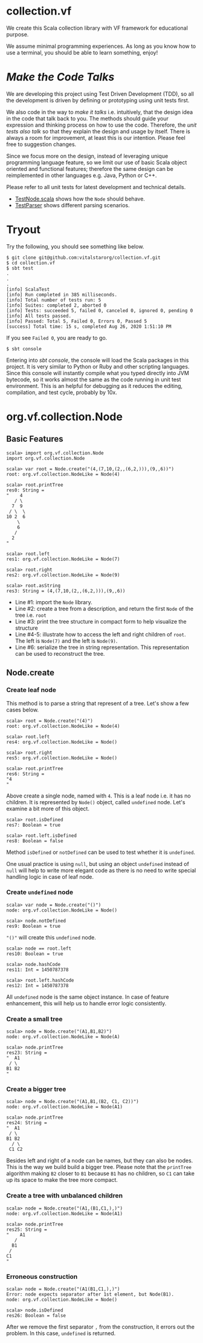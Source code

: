 # collection.vf
We create this Scala collection library with VF framework for educational purpose.
  
We assume minimal programming experiences.  As long as you know how to use a 
terminal, you should be able to learn something, enjoy!

# _Make the Code Talks_
We are developing this project using Test Driven Development (TDD), so all the development is driven by defining 
or prototyping using unit tests first.  

We also code in the way to _make it talks_ i.e. intuitively, that the design
idea in the code that talk back to you. The methods should guide your expression and thinking process on how to use the 
code.  Therefore, the _unit tests also talk_ so that they explain the design and usage by itself. There is always a room
for improvement, at least this is our intention.  Please feel free to suggestion changes.

Since we focus more on the design, instead of leveraging unique programming language feature, so we limit our use of 
basic Scala object oriented and functional features; therefore the same design can be reimplemented in other languages e.g. Java,
Python or C++.

Please refer to all unit tests for latest development and technical details.

- [TestNode.scala](https://github.com/vitalstarorg/collection.vf/blob/master/src/test/scala/org/vf/collection/TestNode.scala)
shows how the `Node` should behave.
-  [TestParser](https://github.com/vitalstarorg/collection.vf/blob/master/src/test/scala/org/vf/collection/TestParser.scala) 
shows different parsing scenarios.

# Tryout
Try the following, you should see something like below.  
```sbtshell
$ git clone git@github.com:vitalstarorg/collection.vf.git
$ cd collection.vf
$ sbt test
.
.
.
[info] ScalaTest
[info] Run completed in 385 milliseconds.
[info] Total number of tests run: 5
[info] Suites: completed 2, aborted 0
[info] Tests: succeeded 5, failed 0, canceled 0, ignored 0, pending 0
[info] All tests passed.
[info] Passed: Total 5, Failed 0, Errors 0, Passed 5
[success] Total time: 15 s, completed Aug 26, 2020 1:51:10 PM
```
If you see `Failed 0`, you are ready to go.
```sbtshell
$ sbt console
```
Entering into _sbt console_, the console will load the Scala packages in this project.  It is very similar to Python or Ruby 
and other scripting languages. Since this console will instantly compile what you typed directly into JVM bytecode, so
it works almost the same as the code running in unit test environment. This is an helpful for debugging as it reduces the
editing, compilation, and test cycle, probably by 10x.

# org.vf.collection.Node
## Basic Features
```sbtshell
scala> import org.vf.collection.Node
import org.vf.collection.Node

scala> var root = Node.create("(4,(7,10,(2,,(6,2,))),(9,,6))")
root: org.vf.collection.NodeLike = Node(4)

scala> root.printTree
res0: String =
"    4
   / \
  7  9
 / \  \
10 2  6
    \
    6
   /
  2
"

scala> root.left
res1: org.vf.collection.NodeLike = Node(7)

scala> root.right
res2: org.vf.collection.NodeLike = Node(9)

scala> root.asString
res3: String = (4,(7,10,(2,,(6,2,))),(9,,6))
```
- Line #1: import the `Node` library.
- Line #2: create a tree from a description, and return the first `Node` of the tree i.e. `root`
- Line #3: print the tree structure in compact form to help visualize the structure
- Line #4-5: illustrate how to access the left and right children of `root`.  The left is `Node(7)` and the left is `Node(9)`.
- Line #6: serialize the tree in string representation. This representation can be used to reconstruct the tree.
## Node.create
### Create leaf node
This method is to parse a string that represent of a tree.  Let's show a few cases below.
```sbtshell
scala> root = Node.create("(4)")
root: org.vf.collection.NodeLike = Node(4)

scala> root.left
res4: org.vf.collection.NodeLike = Node()

scala> root.right
res5: org.vf.collection.NodeLike = Node()

scala> root.printTree
res6: String =
"4
"
```
Above create a single node, named with `4`.  This is a leaf node i.e. it has no children.  It is represented by `Node()` object, called `undefined` node.  Let's examine
a bit more of this object.
```sbtshell
scala> root.isDefined
res7: Boolean = true

scala> root.left.isDefined
res8: Boolean = false
``` 
Method `isDefined` or `notDefined` can be used to test whether it is `undefined`.
  
One usual practice is using `null`, but using an object `undefined` instead of `null` will help to write more elegant 
code as there is no need to write special handling logic in case of leaf node.

### Create `undefined` node
```sbtshell
scala> var node = Node.create("()")
node: org.vf.collection.NodeLike = Node()

scala> node.notDefined
res9: Boolean = true
```
`"()"` will create this `undefined` node.
```sbtshell
scala> node == root.left
res10: Boolean = true

scala> node.hashCode
res11: Int = 1450787378

scala> root.left.hashCode
res12: Int = 1450787378
```
All `undefined` node is the same object instance. In case of feature enhancement, this will help us to handle error
logic consistently.
### Create a small tree
```sbtshell
scala> node = Node.create("(A1,B1,B2)")
node: org.vf.collection.NodeLike = Node(A)

scala> node.printTree
res23: String =
"  A1
 / \
B1 B2
"
```
### Create a bigger tree
```sbtshell
scala> node = Node.create("(A1,B1,(B2, C1, C2))")
node: org.vf.collection.NodeLike = Node(A1)

scala> node.printTree
res24: String =
"  A1
 / \
B1 B2
  / \
 C1 C2
```
Besides left and right of a node can be names, but they can also be nodes.  This is the way we build build a bigger 
tree.  Please note that the `printTree` algorithm making
`B2` closer to `B1` because `B1` has no children, so `C1` can take up its space to make the tree more compact.
### Create a tree with unbalanced children
```sbtshell
scala> node = Node.create("(A1,(B1,C1,),)")
node: org.vf.collection.NodeLike = Node(A1)

scala> node.printTree
res25: String =
"    A1
   /
  B1
 /
C1
"
```
### Erroneous construction
```sbtshell
scala> node = Node.create("(A1(B1,C1,),)")
Error: node expects separator after 1st element, but Node(B1).
node: org.vf.collection.NodeLike = Node()

scala> node.isDefined
res26: Boolean = false
```
After we remove the first separator `,` from the construction, it errors out the problem.  In this case, `undefined` is returned.
